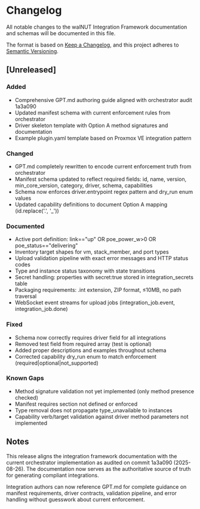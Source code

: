 # Changelog

All notable changes to the walNUT Integration Framework documentation and schemas will be documented in this file.

The format is based on [Keep a Changelog](https://keepachangelog.com/en/1.0.0/), and this project adheres to [Semantic Versioning](https://semver.org/spec/v2.0.0.html).

## [Unreleased]

### Added
- Comprehensive GPT.md authoring guide aligned with orchestrator audit 1a3a090
- Updated manifest schema with current enforcement rules from orchestrator
- Driver skeleton template with Option A method signatures and documentation
- Example plugin.yaml template based on Proxmox VE integration pattern

### Changed
- GPT.md completely rewritten to encode current enforcement truth from orchestrator
- Manifest schema updated to reflect required fields: id, name, version, min_core_version, category, driver, schema, capabilities
- Schema now enforces driver.entrypoint regex pattern and dry_run enum values
- Updated capability definitions to document Option A mapping (id.replace('.', '_'))

### Documented
- Active port definition: link=="up" OR poe_power_w>0 OR poe_status=="delivering"
- Inventory target shapes for vm, stack_member, and port types
- Upload validation pipeline with exact error messages and HTTP status codes
- Type and instance status taxonomy with state transitions
- Secret handling: properties with secret:true stored in integration_secrets table
- Packaging requirements: .int extension, ZIP format, ≤10MB, no path traversal
- WebSocket event streams for upload jobs (integration_job.event, integration_job.done)

### Fixed
- Schema now correctly requires driver field for all integrations
- Removed test field from required array (test is optional)
- Added proper descriptions and examples throughout schema
- Corrected capability dry_run enum to match enforcement (required|optional|not_supported)

### Known Gaps
- Method signature validation not yet implemented (only method presence checked)
- Manifest requires section not defined or enforced
- Type removal does not propagate type_unavailable to instances
- Capability verb/target validation against driver method parameters not implemented

## Notes

This release aligns the integration framework documentation with the current orchestrator implementation as audited on commit 1a3a090 (2025-08-26). The documentation now serves as the authoritative source of truth for generating compliant integrations.

Integration authors can now reference GPT.md for complete guidance on manifest requirements, driver contracts, validation pipeline, and error handling without guesswork about current enforcement.